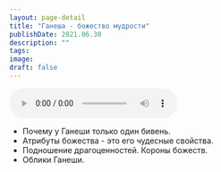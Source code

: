 ```yaml
---
layout: page-detail
title: "Ганеша - божество мудрости"
publishDate: 2021.06.30
description: ""
tags:
image:
draft: false
---
```


<audio title="2021.06.30 - Ганеша - божество мудрости.mp3" src="https://filer-api.advayta.org/v1.0/public/files/74336" controls=""></audio>

* Почему у Ганеши только один бивень.
* Атрибуты божества - это его чудесные свойства.
* Подношение драгоценностей. Короны божеств.
* Облики Ганеши.

  
